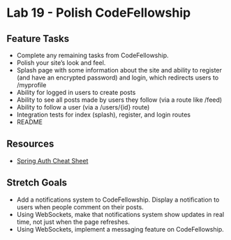 # Lab 19 - Polish CodeFellowship

## Feature Tasks
* Complete any remaining tasks from CodeFellowship. 
* Polish your site’s look and feel.
* Splash page with some information about the site and ability to register (and have an encrypted password) and login, which redirects users to /myprofile
* Ability for logged in users to create posts
* Ability to see all posts made by users they follow (via a route like /feed)
* Ability to follow a user (via a /users/{id} route)
* Integration tests for index (splash), register, and login routes
* README

## Resources
* [Spring Auth Cheat Sheet](https://github.com/codefellows/seattle-java-401d2/blob/master/SpringAuthCheatSheet.md)

## Stretch Goals
* Add a notifications system to CodeFellowship. Display a notification to users when people comment on their posts.
*  Using WebSockets, make that notifications system show updates in real time, not just when the page refreshes.
*  Using WebSockets, implement a messaging feature on CodeFellowship.